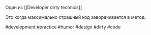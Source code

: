 Один из [[Developer dirty technics]]

Это когда максимально страшный код заворачивается в метод.

#development #practice #humor #design #dirty #code